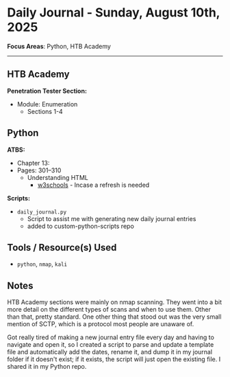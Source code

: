 # Daily Journal - Sunday, August 10th, 2025

**Focus Areas**: Python, HTB Academy

---

## HTB Academy

**Penetration Tester Section:**

- Module: Enumeration
  - Sections 1-4

## Python

**ATBS:**

- Chapter 13:
- Pages: 301–310
  - Understanding HTML
    - [w3schools](https://www.w3schools.com/html/) - Incase a refresh is needed

**Scripts:**

- `daily_journal.py`
  - Script to assist me with generating new daily journal entries
  - added to custom-python-scripts repo

## Tools / Resource(s) Used

 - `python`, `nmap`, `kali` 

## Notes

HTB Academy sections were mainly on nmap scanning. They went into a bit more detail on the different types of scans and when to use them. Other than that, pretty standard. One other thing that stood out was the very small mention of SCTP, which is a protocol most people are unaware of.

Got really tired of making a new journal entry file every day and having to navigate and open it, so I created a script to parse and update a template file and automatically add the dates, rename it, and dump it in my journal folder if it doesn't exist; if it exists, the script will just open the existing file. I shared it in my Python repo.
